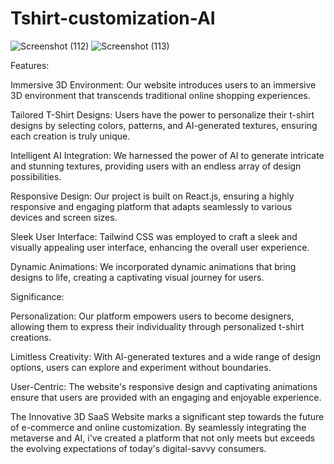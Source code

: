 # Tshirt-customization-AI
![Screenshot (112)](https://github.com/Kshitijvajpayee/Tshirt-customization-AI/assets/72120639/293eba55-ca78-4bdd-9c86-7635b1f0fcad)
![Screenshot (113)](https://github.com/Kshitijvajpayee/Tshirt-customization-AI/assets/72120639/3aebc8a6-584f-4693-a67b-6da5751e46f3)



Features:

Immersive 3D Environment: Our website introduces users to an immersive 3D environment that transcends traditional online shopping experiences.

Tailored T-Shirt Designs: Users have the power to personalize their t-shirt designs by selecting colors, patterns, and AI-generated textures, ensuring each creation is truly unique.

Intelligent AI Integration: We harnessed the power of AI to generate intricate and stunning textures, providing users with an endless array of design possibilities.

Responsive Design: Our project is built on React.js, ensuring a highly responsive and engaging platform that adapts seamlessly to various devices and screen sizes.

Sleek User Interface: Tailwind CSS was employed to craft a sleek and visually appealing user interface, enhancing the overall user experience.

Dynamic Animations: We incorporated dynamic animations that bring designs to life, creating a captivating visual journey for users.


Significance:

Personalization: Our platform empowers users to become designers, allowing them to express their individuality through personalized t-shirt creations.

Limitless Creativity: With AI-generated textures and a wide range of design options, users can explore and experiment without boundaries.

User-Centric: The website's responsive design and captivating animations ensure that users are provided with an engaging and enjoyable experience.

The Innovative 3D SaaS Website marks a significant step towards the future of e-commerce and online customization. By seamlessly integrating the metaverse and AI, i've created a platform that not only meets but exceeds the evolving expectations of today's digital-savvy consumers.

